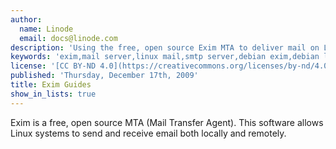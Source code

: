 ```yaml
---
author:
  name: Linode
  email: docs@linode.com
description: 'Using the free, open source Exim MTA to deliver mail on Linux systems.'
keywords: 'exim,mail server,linux mail,smtp server,debian exim,debian lenny'
license: '[CC BY-ND 4.0](https://creativecommons.org/licenses/by-nd/4.0)'
published: 'Thursday, December 17th, 2009'
title: Exim Guides
show_in_lists: true
---
```


Exim is a free, open source MTA (Mail Transfer Agent). This software allows Linux systems to send and receive email both locally and remotely.
